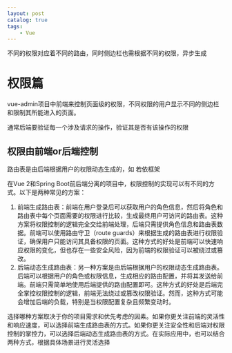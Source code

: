 ```yaml
---
layout: post   	
catalog: true 	
tags:
    - Vue
---
```




不同的权限对应着不同的路由，同时侧边栏也需根据不同的权限，异步生成

# 权限篇

vue-admin项目中前端来控制页面级的权限，不同权限的用户显示不同的侧边栏和限制其所能进入的页面。

通常后端要验证每一个涉及请求的操作，验证其是否有该操作的权限

## 权限由前端or后端控制

路由表是由后端根据用户的权限动态生成的，如 若依框架





在Vue 2和Spring Boot前后端分离的项目中，权限控制的实现可以有不同的方式。以下是两种常见的方案：

1. 前端生成路由表：前端在用户登录后可以获取用户的角色信息，然后将角色和路由表中每个页面需要的权限进行比较，生成最终用户可访问的路由表。这种方案将权限控制的逻辑完全交给前端处理，后端只需提供角色信息和路由表数据。前端可以使用路由守卫（route guards）来根据生成的路由表进行权限验证，确保用户只能访问其具备权限的页面。这种方式的好处是前端可以快速响应权限的变化，但也存在一些安全风险，因为前端的权限验证可以被绕过或篡改。
2. 后端动态生成路由表：另一种方案是由后端根据用户的权限动态生成路由表。后端可以根据用户的角色或权限信息，生成相应的路由配置，并将其发送给前端。前端只需简单地使用后端提供的路由配置即可。这种方式的好处是后端完全掌控权限控制的逻辑，前端无法绕过或篡改权限验证。然而，这种方式可能会增加后端的负载，特别是当权限配置复杂且频繁变动时。

选择哪种方案取决于你的项目需求和优先考虑的因素。如果你更关注前端的灵活性和响应速度，可以选择前端生成路由表的方式。如果你更关注安全性和后端对权限控制的掌控力，可以选择后端动态生成路由表的方式。在实际应用中，也可以结合两种方式，根据具体场景进行灵活选择